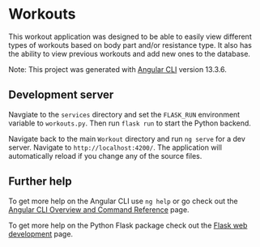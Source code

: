 # Workouts

This workout application was designed to be able to easily view different types of workouts based on body part and/or resistance type.  It also has the ability to view previous workouts and add new ones to the database.

Note: This project was generated with [Angular CLI](https://github.com/angular/angular-cli) version 13.3.6.

## Development server


Navgiate to the `services` directory and set the `FLASK_RUN` environment variable to `workouts.py`.  Then run `flask run` to start the Python backend.  

Navigate back to the main `Workout` directory and run `ng serve` for a dev server. Navigate to `http://localhost:4200/`. The application will automatically reload if you change any of the source files.


## Further help

To get more help on the Angular CLI use `ng help` or go check out the [Angular CLI Overview and Command Reference](https://angular.io/cli) page.

To get more help on the Python Flask package check out the [Flask web development](https://flask.palletsprojects.com/en/2.1.x/) page.